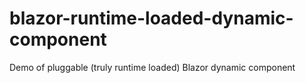 # blazor-runtime-loaded-dynamic-component
Demo of pluggable (truly runtime loaded) Blazor dynamic component
